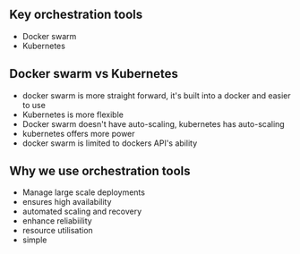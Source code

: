 ## Key orchestration tools

- Docker swarm
- Kubernetes

## Docker swarm vs Kubernetes

- docker swarm is more straight forward, it's built into a docker and easier to use
- Kubernetes is more flexible
- Docker swarm doesn't have auto-scaling, kubernetes has auto-scaling
- kubernetes offers more power
- docker swarm is limited to dockers API's ability

## Why we use orchestration tools

- Manage large scale deployments
- ensures high availability
- automated scaling and recovery
- enhance reliabiility
- resource utilisation
- simple